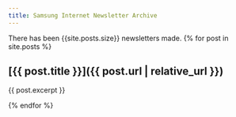 ```yaml
---
title: Samsung Internet Newsletter Archive
---
```


There has been {{site.posts.size}} newsletters made. 
{% for post in site.posts %}

## [{{ post.title }}]({{ post.url | relative_url }})
{{ post.excerpt }}

{% endfor %}
